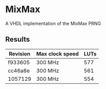 # MixMax
A VHDL implementation of the MixMax PRNG

## Results

| Revision | Max clock speed | LUTs |
| -------- | --------------- | ---- |
| f933605  |         300 MHz |  577 |
| cc46a8e  |         300 MHz |  561 |    
| 1057129  |         300 MHz |  554 |  